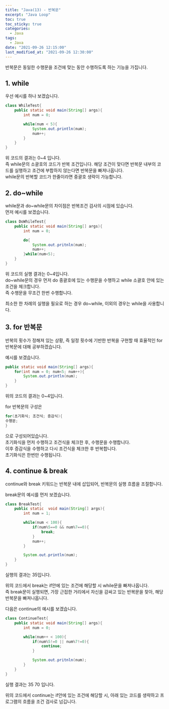 ```yaml
---
title: "Java(13) - 반복문"
excerpt: "Java Loop"
toc: true
toc_sticky: true
categories:
  - Java
tags:
  - Java
date: "2021-09-26 12:15:00"
last_modified_at: "2021-09-26 12:30:00"
---
```


반복문은 동일한 수행문을 조건에 맞는 동안 수행하도록 하는 기능을 가집니다.<br/>

## 1. while

우선 예시를 하나 보겠습니다.

```java
class WhileTest{
    public static void main(String[] args){
        int num = 0;

        while(num < 5){
            System.out.println(num);
            num++;
        }
    }
}
```

위 코드의 결과는 0~4 입니다.<br/>
즉 while문의 소괄호의 코드가 반복 조건입니다. 해당 조건이 맞다면 반복문 내부의 코드를 실행하고
조건에 부합하지 않는다면 반복문을 빠져나옵니다.<br/>
while문의 반복할 코드가 한줄이라면 중괄호 생략이 가능합니다.<br/>

## 2. do~while

while문과 do~while문의 차이점은 반복조건 검사의 시점에 있습니다.<br/>
먼저 예시를 보겠습니다.

```java
class DoWhileTest{
    public static void main(String[] args){
        int num = 0;

        do{
            System.out.pritnln(num);
            num++;
        }while(num<5);
    }
}
```

위 코드의 실행 결과는 0~4입니다.<br/>
do~while문의 경우 먼저 do 중괄호에 있는 수행문을 수행하고 while 소괄호 안에 있는 조건을 체크합니다.<br/>
즉 수행문을 무조건 한번 수행합니다.<br/>

최소한 한 차례의 실행을 필요로 하는 경우 do~while, 이외의 경우는 while을 사용합니다.<br/>

## 3. for 반복문

반복의 횟수가 정해져 있는 상황, 즉 일정 횟수에 기반한 반복을 구현할 때 효율적인 for 반복문에 대해 공부하겠습니다.<br/>

예시를 보겠습니다.<br/>

```java
public static void main(String[] args){
    for(int num = 0; num<5; num++){
        System.out.println(num);
    }
}
```

위의 코드의 결과는 0~4입니다.<br/>

for 반복문의 구성은

```java
for(초기화식; 조건식; 증감식){
수행문;
}
```

으로 구성되어있습니다.<br/>
초기화식을 먼저 수행하고 조건식을 체크한 후, 수행문을 수행합니다.<br/>
이후 증감식을 수행하고 다시 조건식을 체크한 후 반복합니다.<br/>
초기화식은 한번만 수행됩니다.<br/>

## 4. continue & break

continue와 break 키워드는 반복문 내에 삽입되어, 반복문의 실행 흐름을 조절합니다.<br/>

break문의 예시를 먼저 보겠습니다.<br/>

```java
class BreakTest{
    public static  void main(String[] args){
        int num = 1;

        while(num < 100){
            if(num%5==0 && num%7==0){
                break;
            }
            num++;
        }

        System.out.println(num);
    }
}
```

실행의 결과는 35입니다.<br/>

위의 코드에서 break는 if안에 있는 조건에 해당할 시 while문을 빠져나옵니다.<br/>
즉 break문이 실행되면, 가장 근접한 거리에서 자신을 감싸고 있는 반복문을 찾아, 해당 반복문을 빠져나옵니다.<br/>

다음은 continue의 예시를 보겠습니다.<br/>

```java
class ContinueTest{
    public static void main(String[] args){
        int num = 0;

        while(num++ < 100){
            if(num%5!=0 || num%7!=0){
                continue;
            }

            System.out.pritnln(num);
        }
    }
}
```

실행 결과는 35 70 입니다.<br/>

위의 코드에서 continue는 if안에 있는 조건에 해당할 시, 아래 있는 코드를 생략하고 프로그램의 흐름을 조건 검사로 넘깁니다.<br/>
